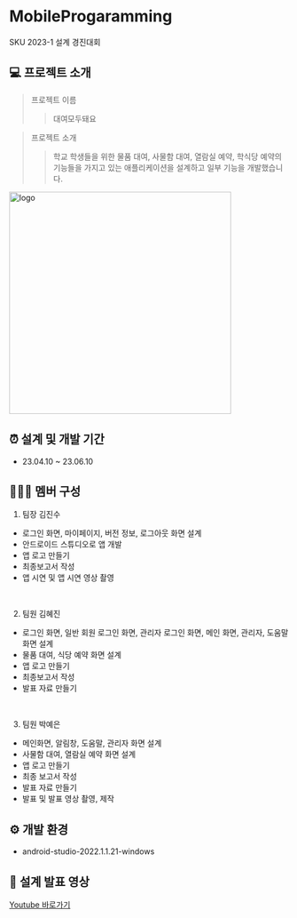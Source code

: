 # MobileProgaramming
SKU 2023-1 설계 경진대회

## 💻 프로젝트 소개
> 프로젝트 이름
>> 대여모두돼요

> 프로젝트 소개
>> 학교 학생들을 위한 물품 대여, 사물함 대여, 열람실 예약, 학식당 예약의 기능들을 가지고 있는 애플리케이션을 설계하고 일부 기능을 개발했습니다.
>> 
<a href="https://ibb.co/Sy5gNtK"><img src="https://i.ibb.co/Sy5gNtK/logo.png" alt="logo" border="0" width="400" height="400"></a>

## ⏰ 설계 및 개발 기간
* 23.04.10 ~ 23.06.10

## 👩🏻‍💻 멤버 구성
1. 팀장 김진수
* 로그인 화면, 마이페이지, 버전 정보, 로그아웃 화면 설계
* 안드로이드 스튜디오로 앱 개발
* 앱 로고 만들기
* 최종보고서 작성
* 앱 시연 및 앱 시연 영상 촬영
<br>

2. 팀원 김혜진
* 로그인 화면, 일반 회원 로그인 화면, 관리자 로그인 화면, 메인 화면, 관리자, 도움말 화면 설계
* 물품 대여, 식당 예약 화면 설계
* 앱 로고 만들기
* 최종보고서 작성
* 발표 자료 만들기
<br>

3. 팀원 박예은
* 메인화면, 알림창, 도움말, 관리자 화면 설계
* 사물함 대여, 열람실 예약 화면 설계
* 앱 로고 만들기
* 최종 보고서 작성
* 발표 자료 만들기
* 발표 및 발표 영상 촬영, 제작

## ⚙ 개발 환경
- android-studio-2022.1.1.21-windows

## 🔗 설계 발표 영상
[Youtube 바로가기](https://www.youtube.com/watch?v=c7i4JEpgJI8)
